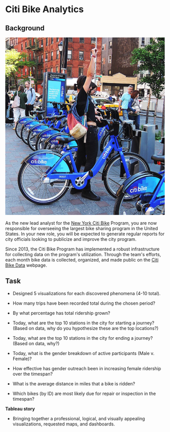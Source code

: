 # Citi Bike Analytics

## Background

![Citi-Bikes](Images/citi-bike-station-bikes.jpg)

As the new lead analyst for the [New York Citi Bike](https://en.wikipedia.org/wiki/Citi_Bike) Program, you are now responsible for overseeing the largest bike sharing program in the United States. In your new role, you will be expected to generate regular reports for city officials looking to publicize and improve the city program.

Since 2013, the Citi Bike Program has implemented a robust infrastructure for collecting data on the program's utilization. Through the team's efforts, each month bike data is collected, organized, and made public on the [Citi Bike Data](https://www.citibikenyc.com/system-data) webpage.

## Task

* Designed 5 visualizations for each discovered phenomena (4-10 total).

* How many trips have been recorded total during the chosen period?

* By what percentage has total ridership grown?

* Today, what are the top 10 stations in the city for starting a journey? (Based on data, why do you hypothesize these are the top locations?)

* Today, what are the top 10 stations in the city for ending a journey? (Based on data, why?)

* Today, what is the gender breakdown of active participants (Male v. Female)?

* How effective has gender outreach been in increasing female ridership over the timespan?

* What is the average distance in miles that a bike is ridden?

* Which bikes (by ID) are most likely due for repair or inspection in the timespan?

**Tableau story**

* Bringing together a professional, logical, and visually appealing visualizations, requested maps, and dashboards.
